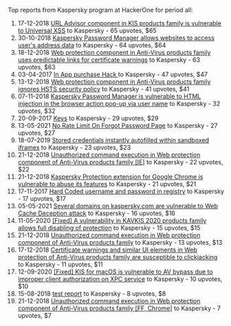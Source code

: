 Top reports from Kaspersky program at HackerOne for period all:

1. 17-12-2018 [URL Advisor component in KIS products family is vulnerable to Universal XSS](https://hackerone.com/reports/463915) to Kaspersky - 65 upvotes, $65
2. 30-10-2018 [Kaspersky Password Manager allows websites to access user's address data](https://hackerone.com/reports/430854) to Kaspersky - 64 upvotes, $64
3. 18-12-2018 [Web protection component in Anti-Virus products family uses predictable links for certificate warnings](https://hackerone.com/reports/469372) to Kaspersky - 63 upvotes, $63
4. 03-04-2017 [In App purchase Hack ](https://hackerone.com/reports/218287) to Kaspersky - 47 upvotes, $47
5. 13-12-2018 [Web protection component in Anti-Virus products family ignores HSTS security policy](https://hackerone.com/reports/461780) to Kaspersky - 41 upvotes, $41
6. 07-11-2018 [Kaspersky Password Manager is vulnerable to HTML injection in the browser action pop-up via user name](https://hackerone.com/reports/435618) to Kaspersky - 32 upvotes, $32
7. 20-09-2017 [Keys](https://hackerone.com/reports/269831) to Kaspersky - 29 upvotes, $29
8. 13-05-2021 [No Rate Limit On Forgot Password Page](https://hackerone.com/reports/1195618) to Kaspersky - 27 upvotes, $27
9. 18-07-2019 [Stored credentials instantly autofilled within sandboxed iframes](https://hackerone.com/reports/650085) to Kaspersky - 23 upvotes, $23
10. 21-12-2018 [Unauthorized command execution in Web protection component of Anti-Virus products family [IE]](https://hackerone.com/reports/470547) to Kaspersky - 22 upvotes, $22
11. 21-12-2018 [Kaspersky Protection extension for Google Chrome is vulnerable to abuse its features](https://hackerone.com/reports/470519) to Kaspersky - 21 upvotes, $21
12. 17-11-2017 [Hard Coded username and password in registry](https://hackerone.com/reports/291200) to Kaspersky - 17 upvotes, $17
13. 05-05-2021 [Several domains on kaspersky.com are vulnerable to Web Cache Deception attack](https://hackerone.com/reports/1185028) to Kaspersky - 16 upvotes, $16
14. 11-05-2020 [[Fixed] A vulnerability in KAVKIS 2020 products family allows full disabling of protection](https://hackerone.com/reports/870615) to Kaspersky - 15 upvotes, $15
15. 21-12-2018 [Unauthorized command execution in Web protection component of Anti-Virus products family](https://hackerone.com/reports/470544) to Kaspersky - 13 upvotes, $13
16. 17-12-2018 [Certificate warnings and similar UI elements in Web protection of Anti-Virus products family are susceptible to clickjacking](https://hackerone.com/reports/463695) to Kaspersky - 11 upvotes, $11
17. 12-09-2020 [[Fixed] KIS for macOS is vulnerable to AV bypass due to improper client authorization on XPC service](https://hackerone.com/reports/980876) to Kaspersky - 10 upvotes, $10
18. 15-08-2018 [test report](https://hackerone.com/reports/395531) to Kaspersky - 8 upvotes, $8
19. 21-12-2018 [Unauthorized command execution in Web protection component of Anti-Virus products family [FF, Chrome]](https://hackerone.com/reports/470553) to Kaspersky - 7 upvotes, $7
